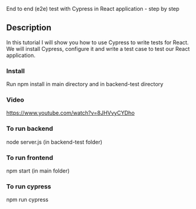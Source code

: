 End to end (e2e) test with Cypress in React application - step by step

## Description

In this tutorial I will show you how to use Cypress to write tests for React. We will install Cypress, configure it and write a test case to test our React application.

### Install

Run npm install in main directory and in backend-test directory

### Video

https://www.youtube.com/watch?v=8JHVvyCYDho

### To run backend

node server.js  (in backend-test folder)

### To run frontend

npm start (in main folder)

### To run cypress

npm run cypress



